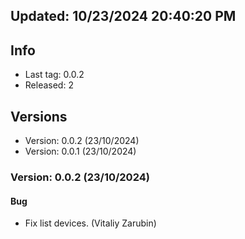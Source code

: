 ## Updated: 10/23/2024 20:40:20 PM

## Info

- Last tag: 0.0.2
- Released: 2

## Versions
- Version: 0.0.2 (23/10/2024)
- Version: 0.0.1 (23/10/2024)

### Version: 0.0.2 (23/10/2024)

#### Bug

- Fix list devices. (Vitaliy Zarubin)
